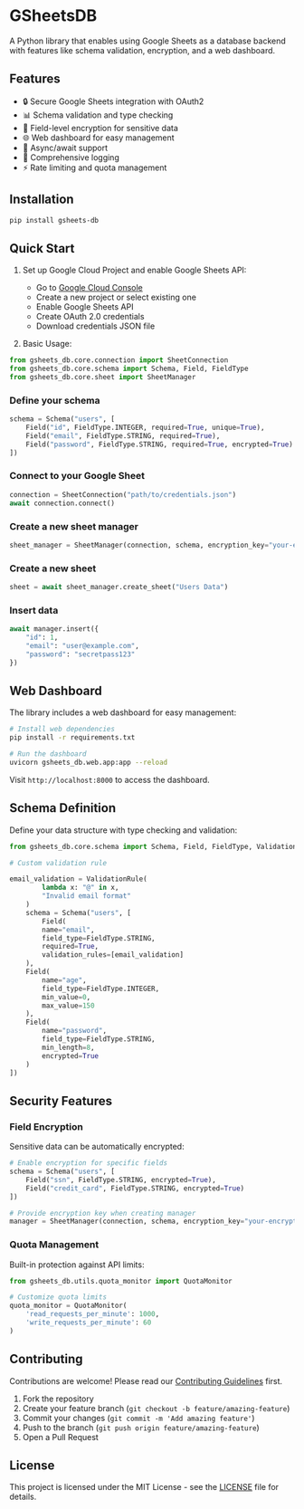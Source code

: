 # GSheetsDB

A Python library that enables using Google Sheets as a database backend with features like schema validation, encryption, and a web dashboard.

## Features

- 🔒 Secure Google Sheets integration with OAuth2
- 📊 Schema validation and type checking
- 🔐 Field-level encryption for sensitive data
- 🌐 Web dashboard for easy management
- 🚀 Async/await support
- 📝 Comprehensive logging
- ⚡ Rate limiting and quota management

## Installation

```bash
pip install gsheets-db
```

## Quick Start

1. Set up Google Cloud Project and enable Google Sheets API:
   - Go to [Google Cloud Console](https://console.cloud.google.com)
   - Create a new project or select existing one
   - Enable Google Sheets API
   - Create OAuth 2.0 credentials
   - Download credentials JSON file

2. Basic Usage:

```python
from gsheets_db.core.connection import SheetConnection
from gsheets_db.core.schema import Schema, Field, FieldType
from gsheets_db.core.sheet import SheetManager
```

### Define your schema

```python
schema = Schema("users", [
    Field("id", FieldType.INTEGER, required=True, unique=True),
    Field("email", FieldType.STRING, required=True),
    Field("password", FieldType.STRING, required=True, encrypted=True)
])
```

### Connect to your Google Sheet

```python
connection = SheetConnection("path/to/credentials.json")
await connection.connect()
```

### Create a new sheet manager

```python
sheet_manager = SheetManager(connection, schema, encryption_key="your-encryption-key")
```

### Create a new sheet

```python
sheet = await sheet_manager.create_sheet("Users Data")
```

### Insert data

```python
await manager.insert({
    "id": 1,
    "email": "user@example.com",
    "password": "secretpass123"
})
```


## Web Dashboard

The library includes a web dashboard for easy management:

```bash
# Install web dependencies
pip install -r requirements.txt

# Run the dashboard
uvicorn gsheets_db.web.app:app --reload
```

Visit `http://localhost:8000` to access the dashboard.

## Schema Definition

Define your data structure with type checking and validation:

```python
from gsheets_db.core.schema import Schema, Field, FieldType, ValidationRule

# Custom validation rule

email_validation = ValidationRule(
        lambda x: "@" in x,
        "Invalid email format"
    )
    schema = Schema("users", [
        Field(
        name="email",
        field_type=FieldType.STRING,
        required=True,
        validation_rules=[email_validation]
    ),
    Field(
        name="age",
        field_type=FieldType.INTEGER,
        min_value=0,
        max_value=150
    ),
    Field(
        name="password",
        field_type=FieldType.STRING,
        min_length=8,
        encrypted=True
    )
])
```

## Security Features

### Field Encryption

Sensitive data can be automatically encrypted:

```python
# Enable encryption for specific fields
schema = Schema("users", [
    Field("ssn", FieldType.STRING, encrypted=True),
    Field("credit_card", FieldType.STRING, encrypted=True)
])

# Provide encryption key when creating manager
manager = SheetManager(connection, schema, encryption_key="your-encryption-key")
```

### Quota Management
Built-in protection against API limits:

```python
from gsheets_db.utils.quota_monitor import QuotaMonitor

# Customize quota limits
quota_monitor = QuotaMonitor(
    'read_requests_per_minute': 1000,
    'write_requests_per_minute': 60
)
```

## Contributing

Contributions are welcome! Please read our [Contributing Guidelines](CONTRIBUTING.md) first.

1. Fork the repository
2. Create your feature branch (`git checkout -b feature/amazing-feature`)
3. Commit your changes (`git commit -m 'Add amazing feature'`)
4. Push to the branch (`git push origin feature/amazing-feature`)
5. Open a Pull Request

## License

This project is licensed under the MIT License - see the [LICENSE](LICENSE) file for details.